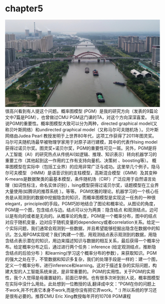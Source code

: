chapter5
=====
   

![img](../img/20230512110837.jpg)  
很高兴看到有人提这个问题。概率图模型
(PGM）是我的研究方向（发表的9篇论文中7篇是PGM），也曾做过CMU PGM这门课的TA，对这个方向深深喜爱。
先说说PGM的重要性。概率图模型大致可以分为两种，directed graphical model(又称贝叶斯网络）和undirected graphical model（又称马尔可夫随机场
）。贝叶斯网络由Judea Pearl 教授发明于上世界80年代，这项工作获得了2011年图灵奖。马尔可夫随机场最早被物理学家用于对原子进行建模，其中的代表作Ising model获得过诺贝尔奖。图灵奖+诺贝尔奖，PGM的重要性可见一斑。另外，PGM是将人工智能（AI）的研究热点从传统AI(如逻辑、推理、知识表示）转向机器学习的重要工作（其他起到这一作用的工作有支持向量机、决策树
、boosting等）。
概率图模型在实际中（包括工业界）的应用非常广泛与成功。这里举几个例子。隐马尔可夫模型
（HMM）是语音识别的支柱模型，高斯混合模型（GMM）及其变种K-means是数据聚类的最基本模型，条件随机场（CRF）广泛应用于自然语言处理（如词性标注，命名实体识别），Ising模型获得过诺贝尔奖，话题模型在工业界大量使用(如腾讯的推荐系统
）。等等。
PGM优雅的理论。机器学习的一个核心任务是从观测到的数据中挖掘隐含的知识，而概率图模型是实现这一任务的一种很elegant，principled的手段。PGM巧妙地结合了图论和概率论。从图论的角度，PGM是一个图，包含结点与边。结点可以分为两类：隐含结点
和观测结点。边可以是有向的或者是无向的。从概率论的角度，PGM是一个概率分布，图中的结点对应于随机变量，边对应于随机变量的dependency或者correlation关系。给定一个实际问题，我们通常会观测到一些数据，并且希望能够挖掘出隐含在数据中的知识。怎么用PGM实现呢？我们构建一个图，用观测结点表示观测到的数据，用隐含结点表示潜在的知识，用边来描述知识与数据的相互关系，最后获得一个概率分布。给定概率分布之后，通过进行两个任务：inference (给定观测结点，推断隐含结点的后验分布
）和learning(学习这个概率分布的参数），来获取知识。PGM的强大之处在于，不管数据和知识多复杂，我们的处理手段是一样的：建一个图，定义一个概率分布，进行inference和learning。这对于描述复杂的实际问题，构建大型的人工智能系统来说，是非常重要的。
PGM的实用性。关于PGM的实用性，我个人觉得是毋庸置疑的，前面已举例。也有很多次听到别人说，概率图模型在实际中没什么用处。此处想到一位教授的话,翻译成中文：“PGM在你的问题上不work,并不代表它本身不work,而是你没有把它弄work。" :) 所以系统的学习还是很有必要的。推荐CMU Eric Xing教授每年开的10708 PGM课程 

